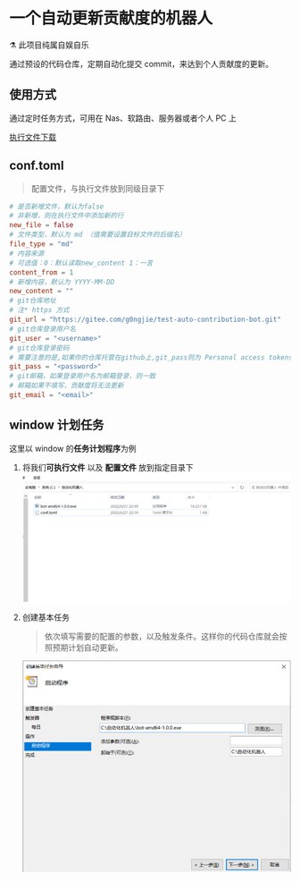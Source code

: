 # 一个自动更新贡献度的机器人

:alembic: 此项目纯属自娱自乐

通过预设的代码仓库，定期自动化提交 commit，来达到个人贡献度的更新。

## 使用方式

通过定时任务方式，可用在 Nas、软路由、服务器或者个人 PC 上

[执行文件下载](https://github.com/g0ngjie/auto-contribution-bot/releases/tag/v1.0.0)

## conf.toml

> 配置文件，与执行文件放到同级目录下

```toml
# 是否新增文件，默认为false
# 非新增，则在执行文件中添加新的行
new_file = false
# 文件类型，默认为 md （值需要设置目标文件的后缀名）
file_type = "md"
# 内容来源
# 可选值：0：默认读取new_content 1：一言
content_from = 1
# 新增内容，默认为 YYYY-MM-DD
new_content = ""
# git仓库地址
# 注* https 方式
git_url = "https://gitee.com/g0ngjie/test-auto-contribution-bot.git"
# git仓库登录用户名
git_user = "<username>"
# git仓库登录密码
# 需要注意的是,如果你的仓库托管在github上,git_pass则为 Personal access tokens (访问令牌)
git_pass = "<password>"
# git邮箱，如果登录用户名为邮箱登录，则一致
# 邮箱如果不填写，贡献度将无法更新
git_email = "<email>"
```

## window 计划任务

这里以 window 的**任务计划程序**为例

1. 将我们**可执行文件** 以及 **配置文件** 放到指定目录下
   ![window_dir](assets/window_dir.png)

2. 创建基本任务

   > 依次填写需要的配置的参数，以及触发条件。这样你的代码仓库就会按照预期计划自动更新。

   ![task](assets/task.png)
